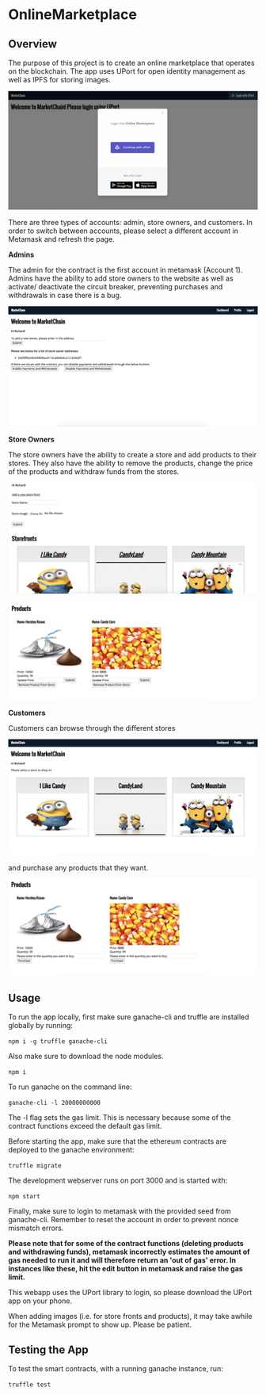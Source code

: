 # OnlineMarketplace

## Overview

The purpose of this project is to create an online marketplace that operates on the blockchain. The app uses UPort for open identity management as well as IPFS for storing images.

![admin image](./images/uport_signin.png)

There are three types of accounts: admin, store owners, and customers. In order to switch between accounts, please select a different account in Metamask and refresh the page.

**Admins**

The admin for the contract is the first account in metamask (Account 1). Admins have the ability to add store owners to the website as well as activate/ deactivate the circuit breaker, preventing purchases and withdrawals in case there is a bug.

![admin image](./images/admin.png)

**Store Owners**

The store owners have the ability to create a store and add products to their stores. They also have the ability to remove the products, change the price of the products and withdraw funds from the stores.

![admin image](./images/storeowner.png)

![admin image](./images/store_products.png)

**Customers**

Customers can browse through the different stores

![admin image](./images/shopper_stores.png)

and purchase any products that they want.

![admin image](./images/shopper_products.png)

## Usage

To run the app locally, first make sure ganache-cli and truffle are installed globally by running: 

```npm i -g truffle ganache-cli```

Also make sure to download the node modules.

``` npm i ```

To run ganache on the command line: 

```ganache-cli -l 20000000000```

The -l flag sets the gas limit. This is necessary because some of the contract functions exceed the default gas limit. 

Before starting the app, make sure that the ethereum contracts are deployed to the ganache environment:

```truffle migrate```

The development webserver runs on port 3000 and is started with:

```npm start```

Finally, make sure to login to metamask with the provided seed from ganache-cli. Remember to reset the account in order to prevent nonce mismatch errors.

**Please note that for some of the contract functions (deleting products and withdrawing funds), metamask incorrectly estimates the amount of gas needed to run it and will therefore return an 'out of gas' error. In instances like these, hit the edit button in metamask and raise the gas limit.**

This webapp uses the UPort library to login, so please download the UPort app on your phone.

When adding images (i.e. for store fronts and products), it may take awhile for the Metamask prompt to show up. Please be patient.

## Testing the App

To test the smart contracts, with a running ganache instance, run:

```truffle test```
